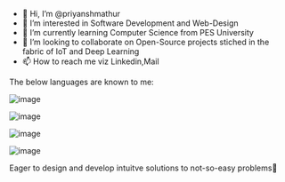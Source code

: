 - 👋 Hi, I’m @priyanshmathur
- 👀 I’m interested in Software Development and Web-Design
- 🌱 I’m currently learning Computer Science from PES University
- 💞️ I’m looking to collaborate on Open-Source projects stiched in the fabric of IoT and Deep Learning
- 📫 How to reach me viz Linkedin,Mail

The below languages are known to me:

![image](https://user-images.githubusercontent.com/80464081/222951332-f5925143-ddcf-49a1-9c24-5a8db4fbcff8.png)

![image](https://user-images.githubusercontent.com/80464081/222951316-a3135b3d-cbd5-4f80-ab9c-efecbce3920a.png)

![image](https://user-images.githubusercontent.com/80464081/222951346-201c842f-1d7c-48be-afe0-848dcbc95b1e.png)

![image](https://user-images.githubusercontent.com/80464081/222951356-7a1bf632-21bd-498c-92d0-c3633cc38cf1.png)



Eager to design and develop intuitve solutions to not-so-easy problems💪




<!---
priyanshmathur/priyanshmathur is a ✨ special ✨ repository because its `README.md` (this file) appears on your GitHub profile.
You can click the Preview link to take a look at your changes.
--->
